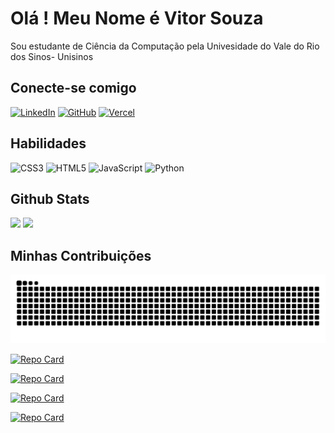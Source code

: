 # Olá ! Meu Nome é Vitor Souza 
Sou estudante de Ciência da Computação pela Univesidade do Vale do Rio dos Sinos- Unisinos

## Conecte-se comigo 

[![LinkedIn](https://img.shields.io/badge/linkedin-%230077B5.svg?style=for-the-badge&logo=linkedin&logoColor=white)](https://br.linkedin.com/in/vitor-souza-a63290a1?trk=people-guest_people_search-card)
[![GitHub](https://img.shields.io/badge/github-%23121011.svg?style=for-the-badge&logo=github&logoColor=white)](https://github.com/BadWolf232)
[![Vercel](https://img.shields.io/badge/vercel-%23000000.svg?style=for-the-badge&logo=vercel&logoColor=white)](https://vercel.com/vitors-projects-5aa71843)

## Habilidades

![CSS3](https://img.shields.io/badge/css3-%231572B6.svg?style=for-the-badge&logo=css3&logoColor=white) 
![HTML5](https://img.shields.io/badge/html5-%23E34F26.svg?style=for-the-badge&logo=html5&logoColor=white)
![JavaScript](https://img.shields.io/badge/javascript-%23323330.svg?style=for-the-badge&logo=javascript&logoColor=%23F7DF1E)
![Python](https://img.shields.io/badge/python-3670A0?style=for-the-badge&logo=python&logoColor=ffdd54)



## Github Stats 

<img width="42%" src="https://github-readme-stats.vercel.app/api?username=BadWolf232&theme=nightowl&show_icons=true">  <img width="32%" src="https://github-readme-stats.vercel.app/api/top-langs/?username=BadWolf232&layout=compact&size_weight=0.5&count_weight=1.5&theme=nightowl">

## Minhas Contribuições 

<picture>
  <source media="(prefers-color-scheme: dark)" srcset="https://raw.githubusercontent.com/BadWolf232/BadWolf232/output/github-contribution-grid-snake-dark.svg">
  <source media="(prefers-color-scheme: light)" srcset="https://raw.githubusercontent.com/BadWolf232/BadWolf232/output/github-contribution-grid-snake.svg">
  <img alt="github contribution grid snake animation" src="https://raw.githubusercontent.com/BadWolf232/BadWolf232/output/github-contribution-grid-snake.svg">
</picture>

[![Repo Card](https://github-readme-stats.vercel.app/api/pin/?username=BadWolf232&repo=relogio-data&bg_color=191970&border_color=708090&show_icons=true&icon_color=B22222&title_color=6495ED&text_color=FFFAFA)](https://github.com/BadWolf232/relogio-data)

[![Repo Card](https://github-readme-stats.vercel.app/api/pin/?username=BadWolf232&repo=spotify-alura-25&bg_color=191970&border_color=708090&show_icons=true&icon_color=B22222&title_color=6495ED&text_color=FFFAFA)](https://github.com/BadWolf232/spotify-alura-25)

[![Repo Card](https://github-readme-stats.vercel.app/api/pin/?username=BadWolf232&repo=SinosConnect&bg_color=191970&border_color=708090&show_icons=true&icon_color=B22222&title_color=6495ED&text_color=FFFAFA)](https://github.com/BadWolf232/SinosConnect)

[![Repo Card](https://github-readme-stats.vercel.app/api/pin/?username=BadWolf232&repo=portifolio&bg_color=191970&border_color=708090&show_icons=true&icon_color=B22222&title_color=6495ED&text_color=FFFAFA)](https://github.com/BadWolf232/portifolio)
